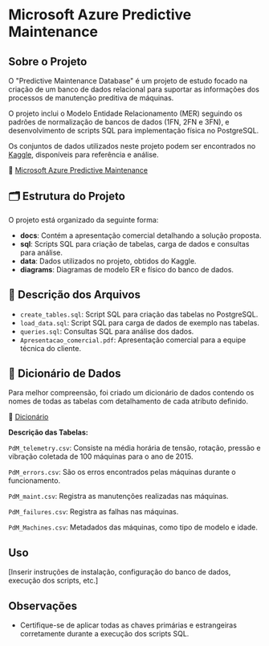 # Microsoft Azure Predictive Maintenance

## Sobre o Projeto

O "Predictive Maintenance Database" é um projeto de estudo focado na criação de um banco de dados relacional para suportar as informações dos processos de manutenção preditiva de máquinas.

O projeto inclui o Modelo Entidade Relacionamento (MER)  seguindo os padrões de normalização de bancos de dados (1FN, 2FN e 3FN), e desenvolvimento de scripts SQL para  implementação física no PostgreSQL.

Os conjuntos de dados utilizados neste projeto podem ser encontrados no [Kaggle](https://www.kaggle.com), disponíveis para referência e análise.

🔗 [Microsoft Azure Predictive Maintenance](https://www.kaggle.com/datasets/arnabbiswas1/microsoft-azure-predictive-maintenance)

## 🗂️ Estrutura do Projeto

O projeto está organizado da seguinte forma:

- **docs**: Contém a apresentação comercial detalhando a solução proposta.
- **sql**: Scripts SQL para criação de tabelas, carga de dados e consultas para análise.
- **data**: Dados utilizados no projeto, obtidos do Kaggle.
- **diagrams**: Diagramas de modelo ER e físico do banco de dados.

## 📄 Descrição dos Arquivos

- `create_tables.sql`: Script SQL para criação das tabelas no PostgreSQL.
- `load_data.sql`: Script SQL para carga de dados de exemplo nas tabelas.
- `queries.sql`: Consultas SQL para análise dos dados.
- `Apresentacao_comercial.pdf`: Apresentação comercial para a equipe técnica do cliente.

## 📄 Dicionário de Dados

Para melhor compreensão, foi criado um dicionário de dados contendo os nomes de todas as tabelas com detalhamento de cada atributo definido.

🔗 [Dicionário](https://github.com/guioliveiras/predictive-maintenance-db/blob/main/docs/dicionario_de_dados.pdf)

**Descrição das Tabelas:**

`PdM_telemetry.csv`: Consiste na média horária de tensão, rotação, pressão e vibração coletada de 100 máquinas para o ano de 2015.

`PdM_errors.csv`: São os erros encontrados pelas máquinas durante o funcionamento.

`PdM_maint.csv`: Registra as manutenções realizadas nas máquinas.

`PdM_failures.csv`: Registra as falhas nas máquinas.

`PdM_Machines.csv`: Metadados das máquinas, como tipo de modelo e idade.

## Uso

[Inserir instruções de instalação, configuração do banco de dados, execução dos scripts, etc.]

## Observações

- Certifique-se de aplicar todas as chaves primárias e estrangeiras corretamente durante a execução dos scripts SQL.
